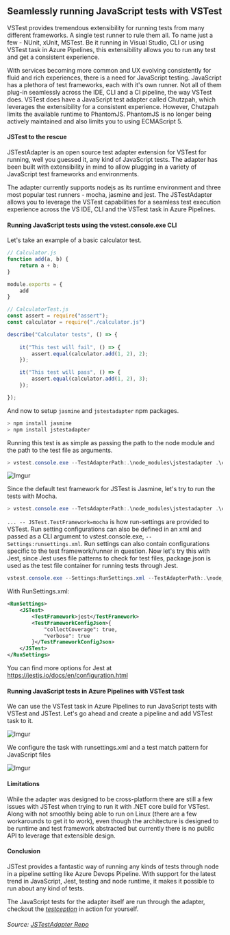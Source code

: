 ## Seamlessly running JavaScript tests with VSTest
VSTest provides tremendous extensibility for running tests from many different frameworks. A single test runner to rule them all. To name just a few - NUnit, xUnit, MSTest. Be it running in Visual Studio, CLI or using VSTest task in Azure Pipelines, this extensibility allows you to run any test and get a consistent experience. 

With services becoming more common and UX evolving consistently for fluid and rich experiences, there is a need for JavaScript testing. JavaScript has a plethora of test frameworks, each with it's own runner. Not all of them plug-in seamlessly across the IDE, CLI and a CI pipeline, the way VSTest does. 
VSTest does have a JavaScript test adapter called Chutzpah, which leverages the extensibility for a consistent experience. However,  Chutzpah limits the available runtime to PhantomJS. PhantomJS is no longer being actively maintained and also limits you to using ECMAScript 5.

#### JSTest to the rescue  
JSTestAdapter is an open source test adapter extension for VSTest for running, well you guessed it, any kind of JavaScript tests. The adapter has been built with extensibility in mind to allow plugging in a variety of JavaScript test frameworks and environments.

The adapter currently supports nodejs as its runtime environment and three most popular test runners - mocha, jasmine and jest. 
The JSTestAdapter allows you to leverage the VSTest capabilities for a seamless test execution experience across the VS IDE, CLI and the VSTest task in Azure Pipelines.

####  Running JavaScript tests using the vstest.console.exe CLI

Let's take an example of a basic calculator test.

```javascript
// Calculator.js
function add(a, b) {
    return a + b;
}

module.exports = {
    add
}
```

```javascript
// CalculatorTest.js
const assert = require("assert");
const calculator = require("./calculator.js")

describe("Calculator tests", () => {
    
    it("This test will fail", () => {
        assert.equal(calculator.add(1, 2), 2);
    });

    it("This test will pass", () => {
        assert.equal(calculator.add(1, 2), 3);
    });

});
```

And now to setup `jasmine` and `jstestadapter` npm packages.

```powershell
> npm install jasmine
> npm install jstestadapter
```

Running this test is as simple as passing the path to the node module and the path to the test file as arguments.

```powershell
> vstest.console.exe --TestAdapterPath:.\node_modules\jstestadapter .\calculatortest.js
```

![Imgur](https://i.imgur.com/bwrEbDJ.png)

Since the default test framework for JSTest is Jasmine, let's try to run the tests with Mocha. 

```powershell
> vstest.console.exe --TetsAdapterPath:.\node_modules\jstestadapter .\calculatortest.js -- JSTest.TestFramework=mocha
```

`... -- JSTest.TestFramework=mocha` is how run-settings are provided to VSTest. Run setting configurations can also be defined in an xml and passed as a CLI argument to vstest.console.exe, `--Settings:runsettings.xml`. Run settings can also contain configurations specific to the test framework/runner in question. Now let's try this with Jest, since Jest uses file patterns to check for test files, package.json is used as the test file container for running tests through Jest.

```powershell
vstest.console.exe --Settings:RunSettings.xml --TestAdapterPath:.\node_modules\jstestadapter .\package.json
```

With RunSettings.xml:
```xml
<RunSettings>
    <JSTest>
        <TestFramework>jest</TestFramework>
        <TestFrameworkConfigJson>{
            "collectCoverage": true,
            "verbose": true
        }</TestFrameworkConfigJson>
    </JSTest>
</RunSettings>
```

You can find more options for Jest at https://jestjs.io/docs/en/configuration.html

#### Running JavaScript tests in Azure Pipelines with VSTest task

We can use the VSTest task in Azure Pipelines to run JavaScript tests with VSTest and JSTest. Let's go ahead and create a pipeline and add VSTest task to it.

![Imgur](https://i.imgur.com/wVinSKh.png)

We configure the task with runsettings.xml and a test match pattern for JavaScript files

![Imgur](https://i.imgur.com/gsDeQcX.png)

#### Limitations

While the adapter was designed to be cross-platform there are still a few issues with JSTest when trying to run it with .NET core build for VSTest. Along with not smoothly being able to run on Linux (there are a few workarounds to get it to work), even though the architecture is designed to be runtime and test framework abstracted but currently there is no public API to leverage that extensible design.

#### Conclusion

JSTest provides a fantastic way of running any kinds of tests through node in a pipeline setting like Azure Devops Pipeline. With support for the latest trend in JavaScript, Jest, testing and node runtime, it makes it possible to run about any kind of tests.

The JavaScript tests for the adapter itself are run through the adapter, checkout the [_testception_](https://dev.azure.com/karanjitsingh/JSTestAdapter/_build/results?buildId=108&view=results) in action for yourself.

###### Source: [JSTestAdapter Repo](https://github.com/karanjitsingh/JSTestAdapter/)
